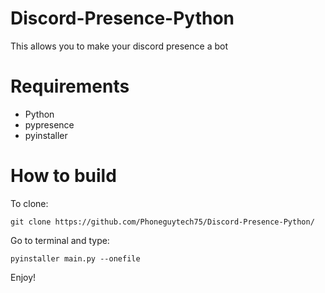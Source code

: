 # Discord-Presence-Python
This allows you to make your discord presence a bot

# Requirements
- Python
- pypresence
- pyinstaller

# How to build

To clone:
```
git clone https://github.com/Phoneguytech75/Discord-Presence-Python/
```


Go to terminal and type:
```
pyinstaller main.py --onefile
```

Enjoy!

